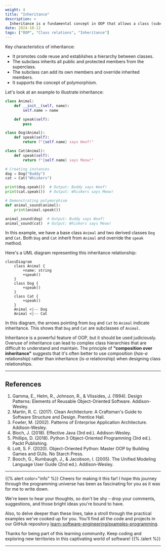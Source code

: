 ```yaml
---
weight: 4
title: "Inheritance"
description: >
  Inheritance is a fundamental concept in OOP that allows a class (subclass or derived class) to inherit properties and methods from another class (superclass or base class). It represents an "is-a" relationship between classes.
date: 2024-10-12
tags: ["OOP", "Class relations", "Inheritance"]
---
```


Key characteristics of inheritance:
- It promotes code reuse and establishes a hierarchy between classes.
- The subclass inherits all public and protected members from the superclass.
- The subclass can add its own members and override inherited members.
- It supports the concept of polymorphism.

Let's look at an example to illustrate inheritance:

```python
class Animal:
    def __init__(self, name):
        self.name = name

    def speak(self):
        pass

class Dog(Animal):
    def speak(self):
        return f"{self.name} says Woof!"

class Cat(Animal):
    def speak(self):
        return f"{self.name} says Meow!"

# Creating instances
dog = Dog("Buddy")
cat = Cat("Whiskers")

print(dog.speak())  # Output: Buddy says Woof!
print(cat.speak())  # Output: Whiskers says Meow!

# Demonstrating polymorphism
def animal_sound(animal):
    print(animal.speak())

animal_sound(dog)  # Output: Buddy says Woof!
animal_sound(cat)  # Output: Whiskers says Meow!
```

In this example, we have a base class `Animal` and two derived classes `Dog` and `Cat`. Both `Dog` and `Cat` inherit from `Animal` and override the `speak` method.

Here's a UML diagram representing this inheritance relationship:

```mermaid
classDiagram
    class Animal {
        +name: string
        +speak()
    }
    class Dog {
        +speak()
    }
    class Cat {
        +speak()
    }
    Animal <|-- Dog
    Animal <|-- Cat

```

In this diagram, the arrows pointing from `Dog` and `Cat` to `Animal` indicate inheritance. This shows that `Dog` and `Cat` are subclasses of `Animal`.

Inheritance is a powerful feature of OOP, but it should be used judiciously. Overuse of inheritance can lead to complex class hierarchies that are difficult to understand and maintain. The principle of **"composition over inheritance"** suggests that it's often better to use composition (*has-a* relationship) rather than inheritance (*is-a* relationship) when designing class relationships.

---

## References

1. Gamma, E., Helm, R., Johnson, R., & Vlissides, J. (1994). Design Patterns: Elements of Reusable Object-Oriented Software. Addison-Wesley.
2. Martin, R. C. (2017). Clean Architecture: A Craftsman's Guide to Software Structure and Design. Prentice Hall.
3. Fowler, M. (2002). Patterns of Enterprise Application Architecture. Addison-Wesley.
4. Bloch, J. (2018). Effective Java (3rd ed.). Addison-Wesley.
5. Phillips, D. (2018). Python 3 Object-Oriented Programming (3rd ed.). Packt Publishing.
6. Lott, S. F. (2020). Object-Oriented Python: Master OOP by Building Games and GUIs. No Starch Press.
7. Booch, G., Rumbaugh, J., & Jacobson, I. (2005). The Unified Modeling Language User Guide (2nd ed.). Addison-Wesley.

---

{{% alert color="info" %}}
Cheers for making it this far! I hope this journey through the programming universe has been as fascinating for you as it was for me to write down.

We're keen to hear your thoughts, so don't be shy – drop your comments, suggestions, and those bright ideas you're bound to have.

Also, to delve deeper than these lines, take a stroll through the practical examples we've cooked up for you. You'll find all the code and projects in our GitHub repository [learn-software-engineering/examples-programming](https://github.com/learn-software-engineering/examples-programming).

Thanks for being part of this learning community. Keep coding and exploring new territories in this captivating world of software!
{{% /alert %}}

---
